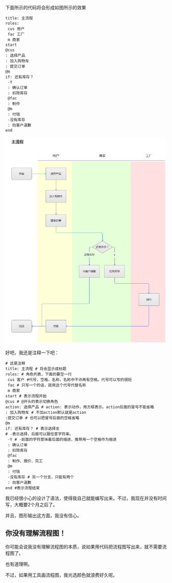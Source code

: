 下面所示的代码将会形成如图所示的效果

```
title: 主流程 
roles: 
 cus 用户 
 fac 工厂
 m 商家
start 
@cus 
: 选择产品 
: 加入购物车 
: 提交订单 
@m
if: 还有库存？
 -Y 
 : 确认订单
 : 扣除库存
 @fac
 : 制作
 @m
 : 付钱
 -没有库存 
 : 向客户道歉
end
```

![example](https://github.com/picasso250/Write-Flow/blob/master/example.png?raw=true)

好吧，我还是注释一下吧：

```
# 这是注释
title: 主流程 # 将会显示成标题
roles: # 角色列表，下面的要空一行
 cus 客户 #代号，空格，名称，名称中不许再有空格。代号可以写的很短
 fac # 只写一个的话，就用这个代号代替名称
 m 商家
start # 表示流程开始
@cus # @开头的表示切换角色
action: 选择产品 # action: 表示动作，用方框表示。action后面的冒号不能省略
: 加入购物车 # 不加action默认就是action
:提交订单 # 也可以把冒号后面的空格省略
@m
if: 还有库存？ # 表示选择支
# -表示选择，后面可以跟任意字符串。
 -Y # -前面的字符意味着后面的缩进，推荐用一个空格作为缩进
 : 确认订单
 : 扣除库存
 @fac
 : 制作、报价、完工
 @m
 : 付钱
 -没有库存 # 另一个分支，只能有两个
 : 向客户道歉
end #表示流程结束 
```

我已经很小心的设计了语法，使得我自己就能编写出来。不过，我现在并没有时间写，大概要2个月之后了。

并且，图形输出这方面，我没有信心。

你没有理解流程图！
-----------------

你可能会说我没有理解流程图的本质，说如果用代码把流程图写出来，就不需要流程图了。

也有道理啊。

不过，如果用工具画流程图，我光选颜色就浪费好久呢。


